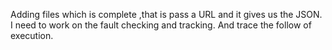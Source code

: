 Adding files which is complete ,that is pass a URL and it gives us the JSON. I need to work on the fault checking and tracking. And trace the follow of execution.
